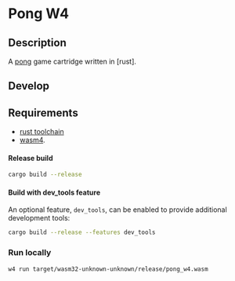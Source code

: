 # Pong W4

## Description

A [pong](https://en.wikipedia.org/wiki/Pong) game cartridge written in [rust].

## Develop

## Requirements

- [rust toolchain](https://www.rust-lang.org/tools/install)
- [wasm4](https://wasm4.org/docs/getting-started/setup).

#### Release build

```bash
cargo build --release
```

#### Build with dev_tools feature

An optional feature, `dev_tools`, can be enabled to provide
additional development tools:

```bash
cargo build --release --features dev_tools
```

### Run locally

```bash
w4 run target/wasm32-unknown-unknown/release/pong_w4.wasm
```
